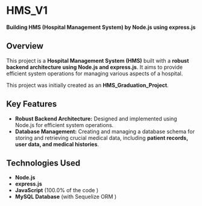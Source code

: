 # HMS_V1

**Building HMS (Hospital Management System) by Node.js using express.js** 

## Overview

This project is a **Hospital Management System (HMS)** built with a **robust backend architecture using Node.js and express.js**. It aims to provide efficient system operations for managing various aspects of a hospital.

This project was initially created as an **HMS\_Graduation\_Project**.

## Key Features

*   **Robust Backend Architecture:** Designed and implemented using Node.js for efficient system operations.
*   **Database Management:** Creating and managing a database schema for storing and retrieving crucial medical data, including **patient records, user data, and medical histories**.

## Technologies Used

*   **Node.js** 
*   **express.js** 
*   **JavaScript** (100.0% of the code )
*   **MySQL Database** (with Sequelize ORM )
